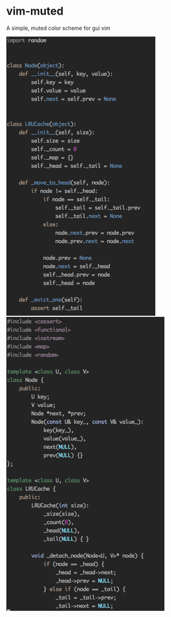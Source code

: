 # vim-muted
A simple, muted color scheme for gui vim

![Sample Python Screenshot](sample-python.png)
![Sample C++ Screenshot](sample-cpp.png)
